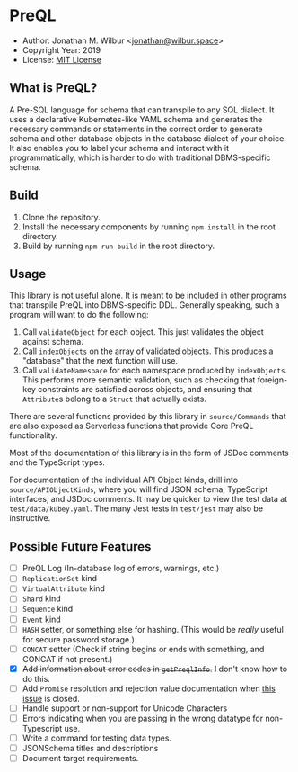 # PreQL

* Author: Jonathan M. Wilbur <[jonathan@wilbur.space](mailto:jonathan@wilbur.space)>
* Copyright Year: 2019
* License: [MIT License](https://mit-license.org/)

## What is PreQL?

A Pre-SQL language for schema that can transpile to any SQL dialect. It uses a
declarative Kubernetes-like YAML schema and generates the necessary commands or
statements in the correct order to generate schema and other database objects
in the database dialect of your choice. It also enables you to label your
schema and interact with it programmatically, which is harder to do with
traditional DBMS-specific schema.

## Build

1. Clone the repository.
2. Install the necessary components by running `npm install` in the root directory.
3. Build by running `npm run build` in the root directory.

## Usage

This library is not useful alone. It is meant to be included in other programs
that transpile PreQL into DBMS-specific DDL. Generally speaking, such a program
will want to do the following:

1.  Call `validateObject` for each object. This just validates the object against schema.
2.  Call `indexObjects` on the array of validated objects. This produces a
    "database" that the next function will use.
3.  Call `validateNamespace` for each namespace produced by `indexObjects`.
    This performs more semantic validation, such as checking that foreign-key
    constraints are satisfied across objects, and ensuring that `Attribute`s
    belong to a `Struct` that actually exists.

There are several functions provided by this library in `source/Commands` that
are also exposed as Serverless functions that provide Core PreQL functionality.

Most of the documentation of this library is in the form of JSDoc comments and
the TypeScript types.

For documentation of the individual API Object kinds, drill into
`source/APIObjectKinds`, where you will find JSON schema, TypeScript interfaces,
and JSDoc comments. It may be quicker to view the test data at
`test/data/kubey.yaml`. The many Jest tests in `test/jest` may also be
instructive.

## Possible Future Features

- [ ] PreQL Log (In-database log of errors, warnings, etc.)
- [ ] `ReplicationSet` kind
- [ ] `VirtualAttribute` kind
- [ ] `Shard` kind
- [ ] `Sequence` kind
- [ ] `Event` kind
- [ ] `HASH` setter, or something else for hashing. (This would be _really_ useful for secure password storage.)
- [ ] `CONCAT` setter (Check if string begins or ends with something, and CONCAT if not present.)
- [x] ~~Add information about error codes in `getPreqlInfo`.~~ I don't know how to do this.
- [ ] Add `Promise` resolution and rejection value documentation when [this issue](https://github.com/jsdoc/jsdoc/issues/1467) is closed.
- [ ] Handle support or non-support for Unicode Characters
- [ ] Errors indicating when you are passing in the wrong datatype for non-Typescript use.
- [ ] Write a command for testing data types.
- [ ] JSONSchema titles and descriptions
- [ ] Document target requirements.
